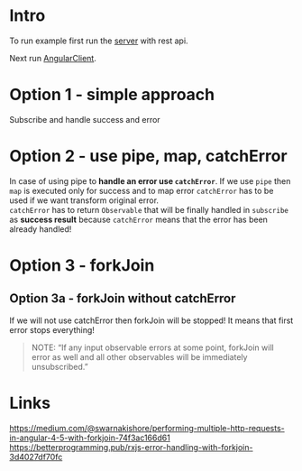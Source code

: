 # Intro

To run example first run the [server](./RESTapiServer) with rest api.   

Next run [AngularClient](./AngularClient).   

# Option 1 - simple approach

Subscribe and handle success and error

# Option 2 - use pipe, map, catchError

In case of using pipe to **handle an error use ```catchError```**. If we use ```pipe``` then ```map``` is executed only for success and to map error ```catchError``` has to be used if we want transform original error.   
```catchError``` has to return ```Observable``` that will be finally handled in ```subscribe``` as **success result** because ```catchError``` means that the error has been already handled!

# Option 3 - forkJoin

## Option 3a - forkJoin without catchError

If we will not use catchError then forkJoin will be stopped! It means that first error stops everything!

> NOTE: “If any input observable errors at some point, forkJoin will error as well and all other observables will be immediately unsubscribed.”

# Links
https://medium.com/@swarnakishore/performing-multiple-http-requests-in-angular-4-5-with-forkjoin-74f3ac166d61   
https://betterprogramming.pub/rxjs-error-handling-with-forkjoin-3d4027df70fc   
